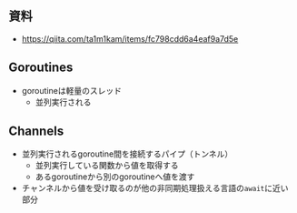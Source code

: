 ## 資料
- https://qiita.com/ta1m1kam/items/fc798cdd6a4eaf9a7d5e

## Goroutines
- goroutineは軽量のスレッド
    - 並列実行される

## Channels
- 並列実行されるgoroutine間を接続するパイプ（トンネル）
    - 並列実行している関数から値を取得する
    - あるgoroutineから別のgoroutineへ値を渡す
- チャンネルから値を受け取るのが他の非同期処理扱える言語の`await`に近い部分